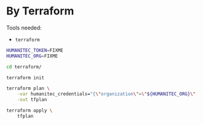 # By Terraform

Tools needed:
- `terraform`

```bash
HUMANITEC_TOKEN=FIXME
HUMANITEC_ORG=FIXME
```

```bash
cd terraform/

terraform init

terraform plan \
    -var humanitec_credentials="{\"organization\"=\"${HUMANITEC_ORG}\", \"token\"=\"${HUMANITEC_TOKEN}\"}" \
    -out tfplan

terraform apply \
    tfplan
```